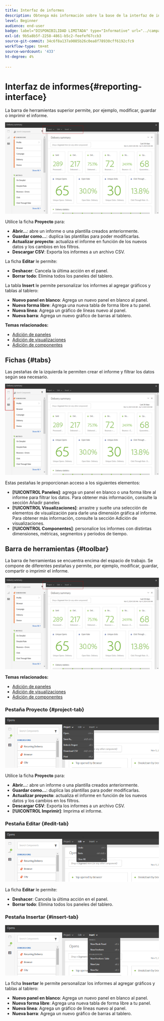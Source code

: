 ```yaml
---
title: Interfaz de informes
description: Obtenga más información sobre la base de la interfaz de informes dinámicos y cómo navegar por las diferentes pestañas y menús.
level: Beginner
audience: end-user
badge: label="DISPONIBILIDAD LIMITADA" type="Informative" url="../campaign-standard-migration-home.md" tooltip="Restringido a usuarios migrados por el Campaign Standard"
exl-id: 9b5a8b5f-2258-4861-b5c2-feefef67ccb3
source-git-commit: 34c6f8a137a9085b26c0ea8f78930cff6192cfc9
workflow-type: tm+mt
source-wordcount: '433'
ht-degree: 4%

---
```


# Interfaz de informes{#reporting-interface}

La barra de herramientas superior permite, por ejemplo, modificar, guardar o imprimir el informe.

![](assets/dynamic_report_toolbar.png)

Utilice la ficha **Proyecto** para:

* **Abrir...**: abre un informe o una plantilla creados anteriormente.
* **Guardar como...**: duplica las plantillas para poder modificarlas.
* **Actualizar proyecto**: actualiza el informe en función de los nuevos datos y los cambios en los filtros.
* **Descargar CSV**: Exporta los informes a un archivo CSV.

La ficha **Editar** le permite:

* **Deshacer**: Cancela la última acción en el panel.
* **Borrar todo**: Elimina todos los paneles del tablero.

La tabla **Insert** le permite personalizar los informes al agregar gráficos y tablas al tablero:

* **Nuevo panel en blanco**: Agrega un nuevo panel en blanco al panel.
* **Nueva forma libre**: Agrega una nueva tabla de forma libre a tu panel.
* **Nueva línea**: Agrega un gráfico de líneas nuevo al panel.
* **Nueva barra**: Agrega un nuevo gráfico de barras al tablero.

**Temas relacionados:**

* [Adición de paneles](adding-panels.md)
* [Adición de visualizaciones](adding-visualizations.md)
* [Adición de componentes](adding-components.md)

## Fichas {#tabs}

Las pestañas de la izquierda le permiten crear el informe y filtrar los datos según sea necesario.

![](assets/dynamic_report_interface.png)

Estas pestañas le proporcionan acceso a los siguientes elementos:

* **[!UICONTROL Paneles]**: agrega un panel en blanco o una forma libre al informe para filtrar los datos. Para obtener más información, consulte la sección Añadir paneles
* **[!UICONTROL Visualizaciones]**: arrastre y suelte una selección de elementos de visualización para darle una dimensión gráfica al informe. Para obtener más información, consulte la sección Adición de visualizaciones.
* **[!UICONTROL Componentes]**: personalice los informes con distintas dimensiones, métricas, segmentos y períodos de tiempo.

## Barra de herramientas {#toolbar}

La barra de herramientas se encuentra encima del espacio de trabajo. Se compone de diferentes pestañas y permite, por ejemplo, modificar, guardar, compartir o imprimir el informe.

![](assets/dynamic_report_toolbar.png)

**Temas relacionados:**

* [Adición de paneles](adding-panels.md)
* [Adición de visualizaciones](adding-visualizations.md)
* [Adición de componentes](adding-components.md)

### Pestaña Proyecto {#project-tab}

![](assets/tab_project.png)

Utilice la ficha **Proyecto** para:

* **Abrir...**: abre un informe o una plantilla creados anteriormente.
* **Guardar como...**: duplica las plantillas para poder modificarlas.
* **Actualizar proyecto**: actualiza el informe en función de los nuevos datos y los cambios en los filtros.
* **Descargar CSV**: Exporta los informes a un archivo CSV.
* **[!UICONTROL Imprimir]**: Imprima el informe.

### Pestaña Editar {#edit-tab}

![](assets/tab_edit.png)

La ficha **Editar** le permite:

* **Deshacer**: Cancela la última acción en el panel.
* **Borrar todo**: Elimina todos los paneles del tablero.

### Pestaña Insertar {#insert-tab}

![](assets/tab_insert.png)

La ficha **Insertar** le permite personalizar los informes al agregar gráficos y tablas al tablero:

* **Nuevo panel en blanco**: Agrega un nuevo panel en blanco al panel.
* **Nueva forma libre**: Agrega una nueva tabla de forma libre a tu panel.
* **Nueva línea**: Agrega un gráfico de líneas nuevo al panel.
* **Nueva barra**: Agrega un nuevo gráfico de barras al tablero.
